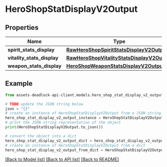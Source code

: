 # HeroShopStatDisplayV2Output


## Properties

Name | Type | Description | Notes
------------ | ------------- | ------------- | -------------
**spirit_stats_display** | [**RawHeroShopSpiritStatsDisplayV2Output**](RawHeroShopSpiritStatsDisplayV2Output.md) |  | 
**vitality_stats_display** | [**RawHeroShopVitalityStatsDisplayV2Output**](RawHeroShopVitalityStatsDisplayV2Output.md) |  | 
**weapon_stats_display** | [**HeroShopWeaponStatsDisplayV2Output**](HeroShopWeaponStatsDisplayV2Output.md) |  | 

## Example

```python
from assets-deadlock-api-client.models.hero_shop_stat_display_v2_output import HeroShopStatDisplayV2Output

# TODO update the JSON string below
json = "{}"
# create an instance of HeroShopStatDisplayV2Output from a JSON string
hero_shop_stat_display_v2_output_instance = HeroShopStatDisplayV2Output.from_json(json)
# print the JSON string representation of the object
print(HeroShopStatDisplayV2Output.to_json())

# convert the object into a dict
hero_shop_stat_display_v2_output_dict = hero_shop_stat_display_v2_output_instance.to_dict()
# create an instance of HeroShopStatDisplayV2Output from a dict
hero_shop_stat_display_v2_output_from_dict = HeroShopStatDisplayV2Output.from_dict(hero_shop_stat_display_v2_output_dict)
```
[[Back to Model list]](../README.md#documentation-for-models) [[Back to API list]](../README.md#documentation-for-api-endpoints) [[Back to README]](../README.md)


